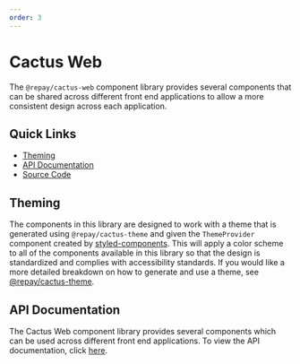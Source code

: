```yaml
---
order: 3
---
```


# Cactus Web

The `@repay/cactus-web` component library provides several components that can be shared across different front end applications to allow a more consistent design across each application.

## Quick Links

- [Theming](../Theme/README.md)
- [API Documentation](/components/api-documentation/)
- [Source Code](../../modules/cactus-web/)

## Theming

The components in this library are designed to work with a theme that is generated using `@repay/cactus-theme` and given the `ThemeProvider` component created by [styled-components](https://www.npmjs.com/package/styled-components). This will apply a color scheme to all of the components available in this library so that the design is standardized and complies with accessibility standards. If you would like a more detailed breakdown on how to generate and use a theme, see [@repay/cactus-theme](../Theme/README.md).

## API Documentation

The Cactus Web component library provides several components which can be used across different front end applications. To view the API documentation, click [here](./API%20Documentation.md).
